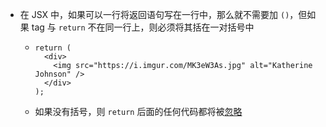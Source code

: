 - 在 JSX 中，如果可以一行将返回语句写在一行中，那么就不需要加 `()`，但如果 tag 与 `return` 不在同一行上，则必须将其括在一对括号中
	- ```
	  return (
	    <div>
	      <img src="https://i.imgur.com/MK3eW3As.jpg" alt="Katherine Johnson" />
	    </div>
	  );
	  ```
	- 如果没有括号，则 `return` 后面的任何代码都将被[忽略](https://stackoverflow.com/questions/2846283/what-are-the-rules-for-javascripts-automatic-semicolon-insertion-asi)